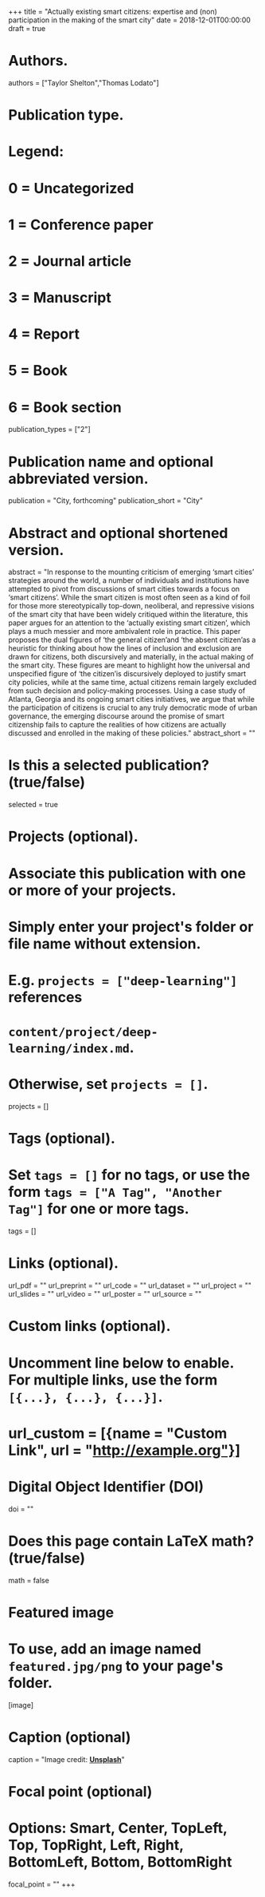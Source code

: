 +++
title = "Actually existing smart citizens: expertise and (non) participation in the making of the smart city"
date = 2018-12-01T00:00:00
draft = true

# Authors.
authors = ["Taylor Shelton","Thomas Lodato"]

# Publication type.
# Legend:
# 0 = Uncategorized
# 1 = Conference paper
# 2 = Journal article
# 3 = Manuscript
# 4 = Report
# 5 = Book
# 6 = Book section
publication_types = ["2"]

# Publication name and optional abbreviated version.
publication = "City, forthcoming"
publication_short = "City"

# Abstract and optional shortened version.
abstract = "In response to the mounting criticism of emerging ‘smart cities’ strategies around the world, a number of individuals and institutions have attempted to pivot from discussions of smart cities towards a focus on ‘smart citizens’. While the smart citizen is most often seen as a kind of foil for those more stereotypically top-down, neoliberal, and repressive visions of the smart city that have been widely critiqued within the literature, this paper argues for an attention to the ‘actually existing smart citizen’, which plays a much messier and more ambivalent role in practice. This paper proposes the dual figures of ‘the general citizen’and ‘the absent citizen’as a heuristic for thinking about how the lines of inclusion and exclusion are drawn for citizens, both discursively and materially, in the actual making of the smart city. These figures are meant to highlight how the universal and unspecified figure of ‘the citizen’is discursively deployed to justify smart city policies, while at the same time, actual citizens remain largely excluded from such decision and policy-making processes. Using a case study of Atlanta, Georgia and its ongoing smart cities initiatives, we argue that while the participation of citizens is crucial to any truly democratic mode of urban governance, the emerging discourse around the promise of smart citizenship fails to capture the realities of how citizens are actually discussed and enrolled in the making of these policies."
abstract_short = ""

# Is this a selected publication? (true/false)
selected = true

# Projects (optional).
#   Associate this publication with one or more of your projects.
#   Simply enter your project's folder or file name without extension.
#   E.g. `projects = ["deep-learning"]` references 
#   `content/project/deep-learning/index.md`.
#   Otherwise, set `projects = []`.
projects = []

# Tags (optional).
#   Set `tags = []` for no tags, or use the form `tags = ["A Tag", "Another Tag"]` for one or more tags.
tags = []

# Links (optional).
url_pdf = ""
url_preprint = ""
url_code = ""
url_dataset = ""
url_project = ""
url_slides = ""
url_video = ""
url_poster = ""
url_source = ""

# Custom links (optional).
#   Uncomment line below to enable. For multiple links, use the form `[{...}, {...}, {...}]`.
# url_custom = [{name = "Custom Link", url = "http://example.org"}]

# Digital Object Identifier (DOI)
doi = ""

# Does this page contain LaTeX math? (true/false)
math = false

# Featured image
# To use, add an image named `featured.jpg/png` to your page's folder. 
[image]
  # Caption (optional)
  caption = "Image credit: [**Unsplash**](https://unsplash.com/photos/pLCdAaMFLTE)"

  # Focal point (optional)
  # Options: Smart, Center, TopLeft, Top, TopRight, Left, Right, BottomLeft, Bottom, BottomRight
  focal_point = ""
+++

